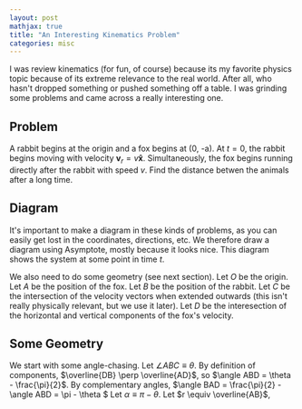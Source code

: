 ```yaml
---
layout: post
mathjax: true
title: "An Interesting Kinematics Problem"
categories: misc
---
```


I was review kinematics (for fun, of course) because its my favorite physics topic because of its extreme relevance to the real world. After all, who hasn't dropped something or pushed something off a table. I was grinding some problems and came across a really interesting one.

## Problem
A rabbit begins at the origin and a fox begins at (0, -a). At $t=0$, the rabbit begins moving with velocity $\boldsymbol{v}_r = v \boldsymbol{\hat{x}}$. Simultaneously, the fox begins running directly after the rabbit with speed $v$. Find the distance betwen the animals after a long time.

## Diagram
It's important to make a diagram in these kinds of problems, as you can easily get lost in the coordinates, directions, etc.
We therefore draw a diagram using Asymptote, mostly because it looks nice.
This diagram shows the system at some point in time $t$.



We also need to do some geometry (see next section).
Let $O$ be the origin.
Let $A$ be the position of the fox.
Let $B$ be the position of the rabbit.
Let $C$ be the intersection of the velocity vectors when extended outwards (this isn't really physically relevant, but we use it later).
Let $D$ be the interesection of the horizontal and vertical components of the fox's velocity.

## Some Geometry
We start with some angle-chasing. 
Let $\angle ABC \equiv \theta$.
By definition of components, $\overline{DB} \perp \overline{AD}$, so $\angle ABD = \theta - \frac{\pi}{2}$.
By complementary angles, $\angle BAD = \frac{\pi}{2} - \angle ABD = \pi - \theta $
Let $\alpha \equiv \pi - \theta$.
Let $r \equiv \overline{AB}$, 


